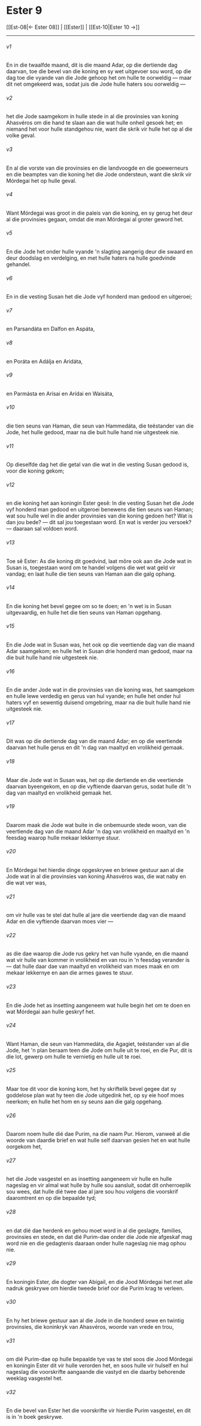 # Ester 9

[[Est-08|← Ester 08]] | [[Ester]] | [[Est-10|Ester 10 →]]
***

###### v1
En in die twaalfde maand, dit is die maand Adar, op die dertiende dag daarvan, toe die bevel van die koning en sy wet uitgevoer sou word, op die dag toe die vyande van die Jode gehoop het om hulle te oorweldig — maar dit net omgekeerd was, sodat juis die Jode hulle haters sou oorweldig — 
###### v2
het die Jode saamgekom in hulle stede in al die provinsies van koning Ahasvéros om die hand te slaan aan die wat hulle onheil gesoek het; en niemand het voor hulle standgehou nie, want die skrik vir hulle het op al die volke geval. 
###### v3
En al die vorste van die provinsies en die landvoogde en die goewerneurs en die beamptes van die koning het die Jode ondersteun, want die skrik vir Mórdegai het op hulle geval. 
###### v4
Want Mórdegai was groot in die paleis van die koning, en sy gerug het deur al die provinsies gegaan, omdat die man Mórdegai al groter geword het. 
###### v5
En die Jode het onder hulle vyande 'n slagting aangerig deur die swaard en deur doodslag en verdelging, en met hulle haters na hulle goedvinde gehandel. 
###### v6
En in die vesting Susan het die Jode vyf honderd man gedood en uitgeroei; 
###### v7
en Parsandáta en Dalfon en Aspáta, 
###### v8
en Poráta en Adálja en Aridáta, 
###### v9
en Parmásta en Arísai en Arídai en Waisáta, 
###### v10
die tien seuns van Haman, die seun van Hammedáta, die teëstander van die Jode, het hulle gedood, maar na die buit hulle hand nie uitgesteek nie. 
###### v11
Op dieselfde dag het die getal van die wat in die vesting Susan gedood is, voor die koning gekom; 
###### v12
en die koning het aan koningin Ester gesê: In die vesting Susan het die Jode vyf honderd man gedood en uitgeroei benewens die tien seuns van Haman; wat sou hulle wel in die ander provinsies van die koning gedoen het? Wat is dan jou bede? — dit sal jou toegestaan word. En wat is verder jou versoek? — daaraan sal voldoen word. 
###### v13
Toe sê Ester: As die koning dit goedvind, laat môre ook aan die Jode wat in Susan is, toegestaan word om te handel volgens die wet wat geld vir vandag; en laat hulle die tien seuns van Haman aan die galg ophang. 
###### v14
En die koning het bevel gegee om so te doen; en 'n wet is in Susan uitgevaardig, en hulle het die tien seuns van Haman opgehang. 
###### v15
En die Jode wat in Susan was, het ook op die veertiende dag van die maand Adar saamgekom; en hulle het in Susan drie honderd man gedood, maar na die buit hulle hand nie uitgesteek nie. 
###### v16
En die ander Jode wat in die provinsies van die koning was, het saamgekom en hulle lewe verdedig en gerus van hul vyande; en hulle het onder hul haters vyf en sewentig duisend omgebring, maar na die buit hulle hand nie uitgesteek nie. 
###### v17
Dit was op die dertiende dag van die maand Adar; en op die veertiende daarvan het hulle gerus en dit 'n dag van maaltyd en vrolikheid gemaak. 
###### v18
Maar die Jode wat in Susan was, het op die dertiende en die veertiende daarvan byeengekom, en op die vyftiende daarvan gerus, sodat hulle dit 'n dag van maaltyd en vrolikheid gemaak het. 
###### v19
Daarom maak die Jode wat buite in die onbemuurde stede woon, van die veertiende dag van die maand Adar 'n dag van vrolikheid en maaltyd en 'n feesdag waarop hulle mekaar lekkernye stuur. 
###### v20
En Mórdegai het hierdie dinge opgeskrywe en briewe gestuur aan al die Jode wat in al die provinsies van koning Ahasvéros was, die wat naby en die wat ver was, 
###### v21
om vir hulle vas te stel dat hulle al jare die veertiende dag van die maand Adar en die vyftiende daarvan moes vier — 
###### v22
as die dae waarop die Jode rus gekry het van hulle vyande, en die maand wat vir hulle van kommer in vrolikheid en van rou in 'n feesdag verander is — dat hulle daar dae van maaltyd en vrolikheid van moes maak en om mekaar lekkernye en aan die armes gawes te stuur. 
###### v23
En die Jode het as insetting aangeneem wat hulle begin het om te doen en wat Mórdegai aan hulle geskryf het. 
###### v24
Want Haman, die seun van Hammedáta, die Agagiet, teëstander van al die Jode, het 'n plan beraam teen die Jode om hulle uit te roei, en die Pur, dit is die lot, gewerp om hulle te vernietig en hulle uit te roei. 
###### v25
Maar toe dit voor die koning kom, het hy skriftelik bevel gegee dat sy goddelose plan wat hy teen die Jode uitgedink het, op sy eie hoof moes neerkom; en hulle het hom en sy seuns aan die galg opgehang. 
###### v26
Daarom noem hulle dié dae Purim, na die naam Pur. Hierom, vanweë al die woorde van daardie brief en wat hulle self daarvan gesien het en wat hulle oorgekom het, 
###### v27
het die Jode vasgestel en as insetting aangeneem vir hulle en hulle nageslag en vir almal wat hulle by hulle sou aansluit, sodat dit onherroeplik sou wees, dat hulle dié twee dae al jare sou hou volgens die voorskrif daaromtrent en op die bepaalde tyd; 
###### v28
en dat dié dae herdenk en gehou moet word in al die geslagte, families, provinsies en stede, en dat dié Purim-dae onder die Jode nie afgeskaf mag word nie en die gedagtenis daaraan onder hulle nageslag nie mag ophou nie. 
###### v29
En koningin Ester, die dogter van Abígail, en die Jood Mórdegai het met alle nadruk geskrywe om hierdie tweede brief oor die Purim krag te verleen. 
###### v30
En hy het briewe gestuur aan al die Jode in die honderd sewe en twintig provinsies, die koninkryk van Ahasvéros, woorde van vrede en trou, 
###### v31
om dié Purim-dae op hulle bepaalde tye vas te stel soos die Jood Mórdegai en koningin Ester dit vir hulle verorden het, en soos hulle vir hulself en hul nageslag die voorskrifte aangaande die vastyd en die daarby behorende weeklag vasgestel het. 
###### v32
En die bevel van Ester het die voorskrifte vir hierdie Purim vasgestel, en dit is in 'n boek geskrywe. 
